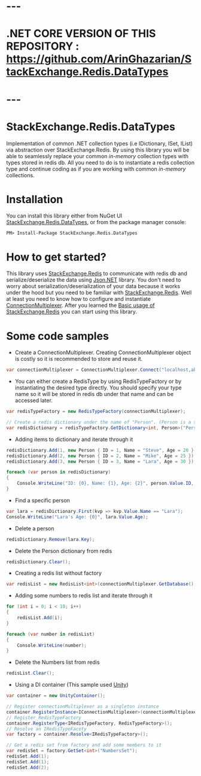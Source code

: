 # ---
# .NET CORE VERSION OF THIS REPOSITORY : https://github.com/ArinGhazarian/StackExchange.Redis.DataTypes
# ---

# StackExchange.Redis.DataTypes
Implementation of common .NET collection types (i.e IDictionary, ISet, IList) via abstraction over StackExchange.Redis. By using this library you will be able to seamlessly replace your common *in-memory* collection types with types stored in redis db. All you need to do is to instantiate a redis collection type and continue coding as if you are working with common *in-memory* collections.

# Installation
You can install this library either from NuGet UI [StackExchange.Redis.DataTypes](https://www.nuget.org/packages/StackExchange.Redis.DataTypes), or from the package manager console:

```
PM> Install-Package StackExchange.Redis.DataTypes
```
# How to get started?
This library uses [StackExchange.Redis](https://github.com/StackExchange/StackExchange.Redis) to communicate with redis db and serialize/deserialize the data using [Json.NET](https://github.com/JamesNK/Newtonsoft.Json) library. You don't need to worry about serialization/deserialization of your data because it works under the hood but you need to be familiar with [StackExchange.Redis](https://github.com/StackExchange/StackExchange.Redis). Well at least you need to know how to configure and instantiate [ConnectionMultiplexer](https://stackexchange.github.io/StackExchange.Redis/Basics). After you learned the [Basic usage of StackExchange.Redis](https://stackexchange.github.io/StackExchange.Redis/Basics) you can start using this library.

# Some code samples

* Create a ConnectionMultiplexer. Creating ConnectionMultiplexer object is costly so it is recommended to store and reuse it.

```C#
var connectionMultiplexer = ConnectionMultiplexer.Connect("localhost,abortConnect=false"); // replace localhost with your redis db address
```

* You can either create a RedisType by using RedisTypeFactory or by instantiating the desired type directly. You should specify your type name so it will be stored in redis db under that name and can be accessed later.

```C#
var redisTypeFactory = new RedisTypeFactory(connectionMultiplexer);

// Create a redis dictionary under the name of "Person". (Person is a sample class with three fields (ID, Name, Age))
var redisDictionary = redisTypeFactory.GetDictionary<int, Person>("Person");
```

* Adding items to dictionary and iterate through it

```C#
redisDictionary.Add(1, new Person { ID = 1, Name = "Steve", Age = 20 });
redisDictionary.Add(2, new Person { ID = 2, Name = "Mike", Age = 25 });
redisDictionary.Add(3, new Person { ID = 3, Name = "Lara", Age = 30 });

foreach (var person in redisDictionary)
{
	Console.WriteLine("ID: {0}, Name: {1}, Age: {2}", person.Value.ID, person.Value.Name, person.Value.Age);
}
```

* Find a specific person

```C#
var lara = redisDictionary.First(kvp => kvp.Value.Name == "Lara");
Console.WriteLine("Lara's Age: {0}", lara.Value.Age);
```

* Delete a person

```C#
redisDictionary.Remove(lara.Key);
```

* Delete the Person dictionary from redis

```C#
redisDictionary.Clear();
```

* Creating a redis list without factory

```C#
var redisList = new RedisList<int>(connectionMultiplexer.GetDatabase(), "Numbers");
```

* Adding some numbers to redis list and iterate through it

```C#
for (int i = 0; i < 10; i++)
{
	redisList.Add(i);
}

foreach (var number in redisList)
{
	Console.WriteLine(number);
}
```

* Delete the Numbers list from redis

```C#
redisList.Clear();
```

* Using a DI container (This sample used [Unity](https://github.com/unitycontainer/unity))

```C#
var container = new UnityContainer();

// Register connectionMultiplexer as a singleton instance
container.RegisterInstance<IConnectionMultiplexer>(connectionMultiplexer);
// Register RedisTypeFactory
container.RegisterType<IRedisTypeFactory, RedisTypeFactory>();
// Resolve an IRedisTypeFacoty
var factory = container.Resolve<IRedisTypeFactory>();

// Get a redis set from factory and add some members to it
var redisSet = factory.GetSet<int>("NumbersSet");
redisSet.Add(1);
redisSet.Add(1);
redisSet.Add(2);
```